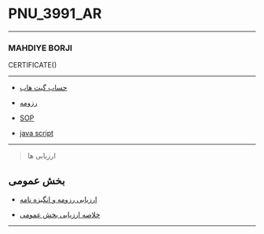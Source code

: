 # PNU_3991_AR
---------
### MAHDIYE BORJI

 CERTIFICATE()
 
---
- [حساب گیت هاب](https://github.com/mahdiyeborji/PNU_3991_AR/blob/main/README.md)

- [رزومه](https://github.com/mahdiyeborji/PNU_3991_AR/blob/main/RESOME.docx)

- [SOP](https://github.com/mahdiyeborji/PNU_3991_AR/blob/main/SOP.docx)

- [java script]()
------------------
>  ارزیابی ها
 
## بخش عمومی

- [ارزیابی رزومه و انگیزه نامه](https://github.com/mahdiyeborji/PNU_3991_AR/blob/main/MB_CV_CheckList_AR_3991-1.docx)

- [خلاصه ارزیابی بخش عمومی](https://github.com/mahdiyeborji/PNU_3991_AR/blob/main/MB_GeneralSection_CheckList_AR_3991-2%20-%20Copy.docx)
------------------
